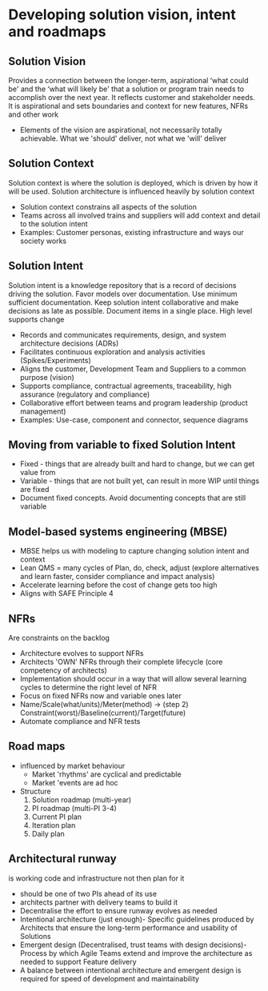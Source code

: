 # Developing solution vision, intent and roadmaps

## Solution Vision
Provides a connection between the longer-term, aspirational ‘what could be' and the ‘what will likely be' that a 
solution or program train needs to accomplish over the next year. It reflects customer and stakeholder needs. It is
aspirational and sets boundaries and context for new features, NFRs and other work

* Elements of the vision are aspirational, not necessarily totally achievable. What we 'should' deliver, not what we 'will' deliver

## Solution Context
Solution context is where the solution is deployed, which is driven by how it will be used. Solution architecture 
is influenced heavily by solution context

* Solution context constrains all aspects of the solution
* Teams across all involved trains and suppliers will add context and detail to the solution intent
* Examples: Customer personas, existing infrastructure and ways our society works

## Solution Intent
Solution intent is a knowledge repository that is a record of decisions driving the solution. Favor models over documentation. 
Use minimum sufficient documentation. Keep solution intent collaborative and make decisions as late as possible. Document
items in a single place. High level supports change
* Records and communicates requirements, design, and system architecture decisions (ADRs)
* Facilitates continuous exploration and analysis activities (Spikes/Experiments)
* Aligns the customer, Development Team and Suppliers to a common purpose (vision)
* Supports compliance, contractual agreements, traceability, high assurance (regulatory and compliance)
* Collaborative effort between teams and program leadership (product management)
* Examples: Use-case, component and connector, sequence diagrams

## Moving from variable to fixed Solution Intent
* Fixed - things that are already built and hard to change, but we can get value from
* Variable - things that are not built yet, can result in more WIP until things are fixed
* Document fixed concepts. Avoid documenting concepts that are still variable

## Model-based systems engineering (MBSE)
* MBSE helps us with modeling to capture changing solution intent and context
* Lean QMS = many cycles of Plan, do, check, adjust (explore alternatives and learn faster, consider compliance and impact analysis)
* Accelerate learning before the cost of change gets too high
* Aligns with SAFE Principle 4

## NFRs
Are constraints on the backlog
* Architecture evolves to support NFRs
* Architects 'OWN' NFRs through their complete lifecycle (core competency of architects)
* Implementation should occur in a way that will allow several learning cycles to determine the right level of NFR
* Focus on fixed NFRs now and variable ones later
* Name/Scale(what/units)/Meter(method) -> (step 2) Constraint(worst)/Baseline(current)/Target(future)
* Automate compliance and NFR tests

## Road maps
* influenced by market behaviour
  * Market 'rhythms' are cyclical and predictable
  * Market 'events are ad hoc
* Structure 
  1. Solution roadmap (multi-year)
  2. PI roadmap (multi-PI 3-4)
  3. Current PI plan
  4. Iteration plan
  5. Daily plan

## Architectural runway
is working code and infrastructure not then plan for it
* should be one of two PIs ahead of its use
* architects partner with delivery teams to build it
* Decentralise the effort to ensure runway evolves as needed
* Intentional architecture (just enough)- Specific guidelines produced by Architects that ensure the long-term performance and usability of Solutions
* Emergent design (Decentralised, trust teams with design decisions)- Process by which Agile Teams extend and improve the architecture as needed to support Feature delivery
* A balance between intentional architecture and emergent design is required for speed of development and maintainability 